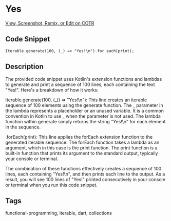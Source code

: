 # Yes

[View, Screenshot, Remix, or Edit on COTR](https://cotr.dev/snippet/357)

## Code Snippet
```
Iterable.generate(100, (_) => "Yes!\n").for each(print);
```

## Description
The provided code snippet uses Kotlin's extension functions and lambdas to generate and print a sequence of 100 lines, each containing the text "Yes!". Here's a breakdown of how it works:

Iterable.generate(100, (_)) => "Yes!\n"): This line creates an iterable sequence of 100 elements using the generate function. The _ parameter in the lambda represents a placeholder or an unused variable. It is a common convention in Kotlin to use _ when the parameter is not used. The lambda function within generate simply returns the string "Yes!\n" for each element in the sequence.

.forEach(print): This line applies the forEach extension function to the generated iterable sequence. The forEach function takes a lambda as an argument, which in this case is the print function. The print function is a built-in function that prints its argument to the standard output, typically your console or terminal.

The combination of these functions effectively creates a sequence of 100 lines, each containing "Yes!\n", and then prints each line to the output. As a result, you will see 100 lines of "Yes!" printed consecutively in your console or terminal when you run this code snippet.

## Tags
functional-programming, iterable, dart, collections
